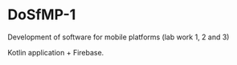# DoSfMP-1
Development of software for mobile platforms (lab work 1, 2 and 3)

Kotlin application + Firebase.
